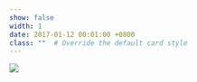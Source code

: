 ```yaml
---
show: false
width: 1
date: 2017-01-12 00:01:00 +0800
class: ""  # Override the default card style
---
```

<div>
<img src="{{ 'assets/images/badges/MIT_Social_circle.png' | relative_url }}" class="img-fluid rounded" >
</div>
